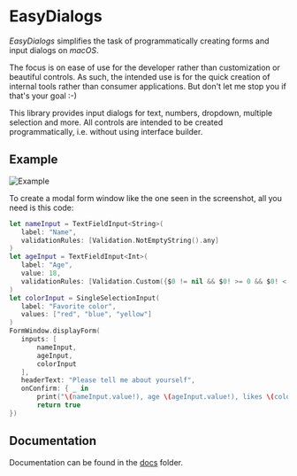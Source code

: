 # EasyDialogs

_EasyDialogs_ simplifies the task of programmatically creating forms and input dialogs on _macOS_.

The focus is on ease of use for the developer rather than customization or beautiful controls. As such, the intended use is for the quick creation of internal tools rather than consumer applications. But don't let me stop you if that's your goal :-)

This library provides input dialogs for text, numbers, dropdown, multiple selection and more. All controls are intended to be created programmatically, i.e. without using interface builder.


## Example

![Example](https://user-images.githubusercontent.com/620000/30260589-914d88f0-96c8-11e7-9be3-b23df188d638.png)

To create a modal form window like the one seen in the screenshot, all you need is this code:

```swift        
let nameInput = TextFieldInput<String>(
   label: "Name",
   validationRules: [Validation.NotEmptyString().any]
)
let ageInput = TextFieldInput<Int>(
   label: "Age",
   value: 18,
   validationRules: [Validation.Custom({$0 != nil && $0! >= 0 && $0! < 200}).any]
)
let colorInput = SingleSelectionInput(
   label: "Favorite color",
   values: ["red", "blue", "yellow"]
)
FormWindow.displayForm(
   inputs: [
       nameInput,
       ageInput,
       colorInput
   ],
   headerText: "Please tell me about yourself",
   onConfirm: { _ in
       print("\(nameInput.value!), age \(ageInput.value!), likes \(colorInput.value ?? "no color")")
       return true
})
```

## Documentation
Documentation can be found in the [docs](docs) folder.

